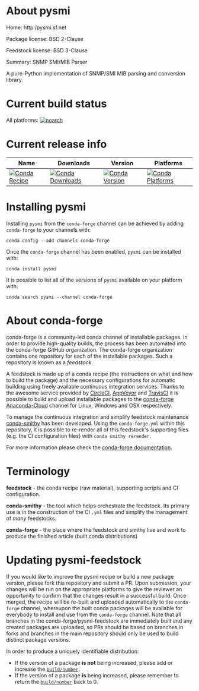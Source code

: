 About pysmi
===========

Home: http:/pysmi.sf.net

Package license: BSD 2-Clause

Feedstock license: BSD 3-Clause

Summary: SNMP SMI/MIB Parser

A pure-Python implementation of SNMP/SMI MIB parsing and conversion library.

Current build status
====================

All platforms:
[![noarch](https://img.shields.io/circleci/project/github/conda-forge/pysmi-feedstock/master.svg?label=noarch)](https://circleci.com/gh/conda-forge/pysmi-feedstock)

Current release info
====================

| Name | Downloads | Version | Platforms |
| --- | --- | --- | --- |
| [![Conda Recipe](https://img.shields.io/badge/recipe-pysmi-green.svg)](https://anaconda.org/conda-forge/pysmi) | [![Conda Downloads](https://img.shields.io/conda/dn/conda-forge/pysmi.svg)](https://anaconda.org/conda-forge/pysmi) | [![Conda Version](https://img.shields.io/conda/vn/conda-forge/pysmi.svg)](https://anaconda.org/conda-forge/pysmi) | [![Conda Platforms](https://img.shields.io/conda/pn/conda-forge/pysmi.svg)](https://anaconda.org/conda-forge/pysmi) |

Installing pysmi
================

Installing `pysmi` from the `conda-forge` channel can be achieved by adding `conda-forge` to your channels with:

```
conda config --add channels conda-forge
```

Once the `conda-forge` channel has been enabled, `pysmi` can be installed with:

```
conda install pysmi
```

It is possible to list all of the versions of `pysmi` available on your platform with:

```
conda search pysmi --channel conda-forge
```


About conda-forge
=================

conda-forge is a community-led conda channel of installable packages.
In order to provide high-quality builds, the process has been automated into the
conda-forge GitHub organization. The conda-forge organization contains one repository
for each of the installable packages. Such a repository is known as a *feedstock*.

A feedstock is made up of a conda recipe (the instructions on what and how to build
the package) and the necessary configurations for automatic building using freely
available continuous integration services. Thanks to the awesome service provided by
[CircleCI](https://circleci.com/), [AppVeyor](https://www.appveyor.com/)
and [TravisCI](https://travis-ci.org/) it is possible to build and upload installable
packages to the [conda-forge](https://anaconda.org/conda-forge)
[Anaconda-Cloud](https://anaconda.org/) channel for Linux, Windows and OSX respectively.

To manage the continuous integration and simplify feedstock maintenance
[conda-smithy](https://github.com/conda-forge/conda-smithy) has been developed.
Using the ``conda-forge.yml`` within this repository, it is possible to re-render all of
this feedstock's supporting files (e.g. the CI configuration files) with ``conda smithy rerender``.

For more information please check the [conda-forge documentation](https://conda-forge.org/docs/).

Terminology
===========

**feedstock** - the conda recipe (raw material), supporting scripts and CI configuration.

**conda-smithy** - the tool which helps orchestrate the feedstock.
                   Its primary use is in the construction of the CI ``.yml`` files
                   and simplify the management of *many* feedstocks.

**conda-forge** - the place where the feedstock and smithy live and work to
                  produce the finished article (built conda distributions)


Updating pysmi-feedstock
========================

If you would like to improve the pysmi recipe or build a new
package version, please fork this repository and submit a PR. Upon submission,
your changes will be run on the appropriate platforms to give the reviewer an
opportunity to confirm that the changes result in a successful build. Once
merged, the recipe will be re-built and uploaded automatically to the
`conda-forge` channel, whereupon the built conda packages will be available for
everybody to install and use from the `conda-forge` channel.
Note that all branches in the conda-forge/pysmi-feedstock are
immediately built and any created packages are uploaded, so PRs should be based
on branches in forks and branches in the main repository should only be used to
build distinct package versions.

In order to produce a uniquely identifiable distribution:
 * If the version of a package **is not** being increased, please add or increase
   the [``build/number``](https://conda.io/docs/user-guide/tasks/build-packages/define-metadata.html#build-number-and-string).
 * If the version of a package **is** being increased, please remember to return
   the [``build/number``](https://conda.io/docs/user-guide/tasks/build-packages/define-metadata.html#build-number-and-string)
   back to 0.
